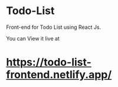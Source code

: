 # Todo-List
Front-end for Todo List using React Js.

You can View it live at 
# https://todo-list-frontend.netlify.app/
